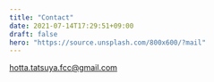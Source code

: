 ```yaml
---
title: "Contact"
date: 2021-07-14T17:29:51+09:00
draft: false
hero: "https://source.unsplash.com/800x600/?mail"
---
```


[hotta.tatsuya.fcc@gmail.com](mailto:hotta.tatsuya.fcc@gmail.com)